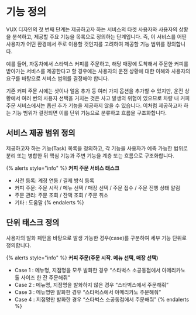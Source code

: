 # 기능 정의

VUX 디자인의 첫 번째 단계는 제공하고자 하는 서비스의 타겟 사용자와 사용자의 상황을 분석하고, 제공할 주요 기능을 목록으로 정의하는 단계입니다. 즉, 이 서비스를 어떤 사용자가 어떤 환경에서 주로 이용할 것인지를 고려하여 제공할 기능 범위를 정의합니다.

예를 들어, 자동차에서 스타벅스 커피를 주문하고, 해당 매장에 도착해서 주문한 커피를 받아가는 서비스를 제공한다고 할 경우에는 사용자의 운전 상황에 대한 이해와 사용자의 요구를 바탕으로 서비스 범위를 결정해야 합니다.

기존 커피 주문 시에는 샷이나 얼음 추가 등 여러 가지 옵션을 추가할 수 있지만, 운전 상황에서 여러 번의 사용자 선택을 거치는 것은 사고 발생의 위험이 있으므로 차량 내 커피 주문 서비스에서는 옵션 추가 기능을 제공하지 않을 수 있습니다. 이처럼 제공하고자 하는 기능 범위가 결정되면 이를 단위 기능으로 분류하고 흐름을 구조화합니다.

## 서비스 제공 범위 정의

제공하고자 하는 기능\(Task\) 목록을 정의하고, 각 기능을 사용자가 예측 가능한 범위로 분리 또는 병합한 뒤 핵심 기능과 주변 기능을 계층 또는 흐름으로 구조화합니다.

{% alerts style="info" %}
**커피 주문 서비스 태스크**

* 사전 등록: 계정 연동 / 결제 방식 등록
* 커피 주문: 주문 시작 / 메뉴 선택 / 매장 선택 / 주문 접수 / 주문 진행 상태 알림
* 주문 관리: 주문 조회 / 잔액 조회 / 주문 취소
* 기타 : 도움말
{% endalerts %}

## 단위 태스크 정의

사용자의 발화 패턴을 바탕으로 발생 가능한 경우\(case\)를 구분하여 세부 기능 단위로 정의합니다.

{% alerts style="info" %}
**커피 주문\(주문 시작. 메뉴 선택, 매장 선택\)**

* Case 1 : 메뉴명, 지점명을 모두 발화한 경우 “스타벅스 소공동점에서 아메리카노 톨 사이즈 한 잔 주문해줘”
* Case 2 : 메뉴명, 지점명을 발화하지 않은 경우 “스타벅스에서 주문해줘”
* Case 3 : 메뉴명만 발화한 경우 “스타벅스에서 아메리카노 주문해줘”
* Case 4 : 지점명만 발화한 경우 “스타벅스 소공동점에서 주문해줘”
{% endalerts %}

